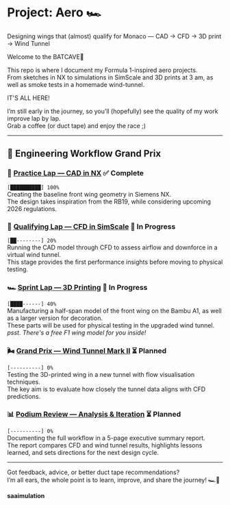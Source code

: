 # Project: Aero 🏎️
Designing wings that (almost) qualify for Monaco — CAD → CFD → 3D print → Wind Tunnel  

Welcome to the BATCAVE🦇 

This repo is where I document my Formula 1-inspired aero projects.  
From sketches in NX to simulations in SimScale and 3D prints at 3 am, as well as smoke tests in a homemade wind-tunnel.

IT'S ALL HERE!

I’m still early in the journey, so you’ll (hopefully) see the quality of my work improve lap by lap.  
Grab a coffee (or duct tape) and enjoy the race ;)  

---

## 🚦 Engineering Workflow Grand Prix  

### 🏁 [Practice Lap — CAD in NX](./practice-lap-CAD) ✅ Complete
`[██████████] 100%`  
Creating the baseline front wing geometry in Siemens NX.  
The design takes inspiration from the RB19, while considering upcoming 2026 regulations.  

### 🚦 [Qualifying Lap — CFD in SimScale](./qualifying-lap-CFD) 🔄 In Progress 
`[██--------] 20%`  
Running the CAD model through CFD to assess airflow and downforce in a virtual wind tunnel.  
This stage provides the first performance insights before moving to physical testing.  

### 🏎️ [Sprint Lap — 3D Printing](./sprint-3D-printing) 🔄 In Progress 
`[████------] 40%`  
Manufacturing a half-span model of the front wing on the Bambu A1, as well as a larger version for decoration.<br>
These parts will be used for physical testing in the upgraded wind tunnel.  
*psst. There's a free F1 wing model for you inside!*

### 🌬️ [Grand Prix — Wind Tunnel Mark II](./grand-prix-wind-tunnel) ⏳ Planned  
`[----------] 0%`  
Testing the 3D-printed wing in a new tunnel with flow visualisation techniques.  
The key aim is to evaluate how closely the tunnel data aligns with CFD predictions.  

### 📊 [Podium Review — Analysis & Iteration](./podium-review-analysis) ⏳ Planned  
`[----------] 0%`  
Documenting the full workflow in a 5-page executive summary report.  
The report compares CFD and wind tunnel results, highlights lessons learned, and sets directions for the next design cycle.  


---

Got feedback, advice, or better duct tape recommendations?  
I’m all ears, the whole point is to learn, improve, and share the journey! 🏎️🦇


**saaimulation**
